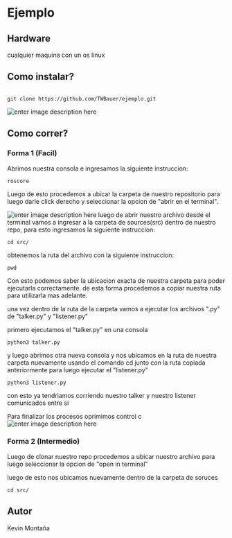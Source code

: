 # Ejemplo

## Hardware

cualquier maquina con un os linux

## Como instalar?

```console

git clone https://github.com/TWBauer/ejemplo.git

```
![enter image description here](https://ualmtorres.github.io/cursogitstic/tutorial/images/clone.png)
## Como correr?

  

### Forma 1 (Facil)

 
Abrimos nuestra consola e ingresamos la siguiente instruccion:
```console
roscore
```
Luego de esto procedemos a ubicar la carpeta de nuestro repositorio para luego darle click derecho y seleccionar la opcion de "abrir en el terminal".

![enter image description here](https://www.howtogeek.com/wp-content/uploads/2014/07/04_selecting_open_as_terminal.png?trim=1,1&bg-color=000&pad=1,1)
luego de abrir nuestro archivo desde el terminal vamos a ingresar a la carpeta de sources(src) dentro de nuestro repo, para esto ingresamos la siguiente instruccion:

```console
cd src/
```
obtenemos la ruta del archivo con la siguiente instruccion:
```console
pwd
```
Con esto podemos saber la ubicacion exacta de nuestra carpeta para poder ejecutarla correctamente. de esta forma procedemos a copiar nuestra ruta para utilizarla mas adelante.



una vez dentro de la ruta de la carpeta vamos a ejecutar los archivos ".py" de "talker.py" y "listener.py"

primero ejecutamos el "talker.py" en una consola 

```console
python3 talker.py
```
y luego abrimos otra nueva consola y nos ubicamos en la ruta de nuestra carpeta nuevamente  usando el comando cd junto con la ruta copiada anteriormente para luego ejecutar el "listener.py"

```console
python3 listener.py
```
con esto ya tendriamos corriendo nuestro talker y nuestro listener comunicados entre si

Para finalizar los procesos oprimimos control c![enter image description here](https://static3.depositphotos.com/1004870/190/i/600/depositphotos_1902752-stock-photo-control-c.jpg)  
  
### Forma 2 (Intermedio)

Luego de clonar nuestro repo procedemos a ubicar nuestro archivo para luego seleccionar la opcion de "open in terminal"

luego de esto nos ubicamos nuevamente dentro de la carpeta de soruces
```console
cd src/
```


## Autor

  

Kevin Montaña
